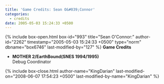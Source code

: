 ```yaml
---
title: 'Game Credits: Sean O&#039;Connor'
categories:
  - credits
date: 2005-05-03 15:24:33 +0500
---
```

{% include box-open.html box-id="993" title="Sean O'Connor:" author-id="2262" timestamp="2005-05-03 15:24:33 +0500" type="norm" dbname="box6746" last-modified-by="127" %}
<b>Game Credits</b>
<UL>
<LI><b>MOTHER 2/EarthBound(SNES 1994/1995)</b><BR />
Debug Coordinator</LI>
</UL>
{% include box-close.html author-name="KingDarian" last-modified-on="2008-06-07 17:54:23 +0500" last-modified-by-name="KingDarian" %}
